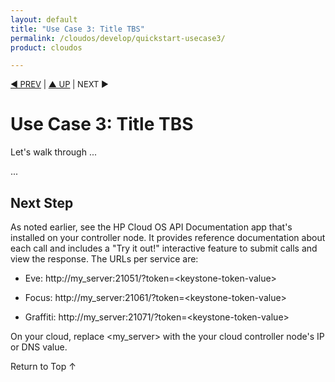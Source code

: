 ```yaml
---
layout: default
title: "Use Case 3: Title TBS"
permalink: /cloudos/develop/quickstart-usecase3/
product: cloudos

---
```

<!--PUBLISHED-->

<script>

function PageRefresh {
onLoad="window.refresh"
}

PageRefresh();

</script>


<p style="font-size: small;"> <a href="/cloudos/develop/quickstart-usecase2/">&#9664; PREV</a> | <a href="/cloudos/develop/">&#9650; UP</a> | NEXT &#9654; </p>

# Use Case 3: Title TBS

Let's walk through ...

...

## Next Step

As noted earlier, see the HP Cloud OS API Documentation app that's installed on your controller node. It provides reference documentation about each call and includes a "Try it out!" interactive feature 
to submit calls and view the response. The URLs per service are:

* Eve: http://my_server:21051/?token=&lt;keystone-token-value>

* Focus: http://my_server:21061/?token=&lt;keystone-token-value>

* Graffiti: http://my_server:21071/?token=&lt;keystone-token-value>

On your cloud, replace &lt;my_server> with the your cloud controller node's IP or DNS value. 

<a href="#top" style="padding:14px 0px 14px 0px; text-decoration: none;"> Return to Top &#8593; </a>
 
